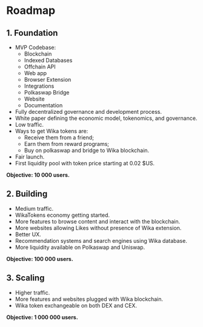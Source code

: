 
# Roadmap

## 1. Foundation

- MVP Codebase:
    * Blockchain
    * Indexed Databases
    * Offchain API
    * Web app
    * Browser Extension
    * Integrations
    * Polkaswap Bridge
    * Website
    * Documentation
- Fully decentralized governance and development process.
- White paper defining the economic model, tokenomics, and governance.
- Low traffic.
- Ways to get Wika tokens are: 
    * Receive them from a friend;
    * Earn them from reward programs;
    * Buy on polkaswap and bridge to Wika blockchain.
- Fair launch.
- First liquidity pool with token price starting at 0.02 $US. 

**Objective: 10 000 users.**


## 2. Building

- Medium traffic.
- WikaTokens economy getting started.
- More features to browse content and interact with the blockchain.
- More websites allowing Likes without presence of Wika extension. 
- Better UX.
- Recommendation systems and search engines using Wika database.
- More liquidity available on Polkaswap and Uniswap.

**Objective: 100 000 users.**


## 3. Scaling

- Higher traffic.
- More features and websites plugged with Wika blockchain. 
- Wika token exchangeable on both DEX and CEX.

**Objective: 1 000 000 users.**
